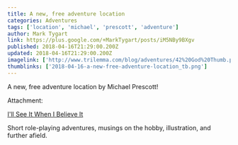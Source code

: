 ```yaml
---
title: A new, free adventure location
categories: Adventures
tags: ['location', 'michael', 'prescott', 'adventure']
author: Mark Tygart
link: https://plus.google.com/+MarkTygart/posts/iM5NBy9BXgv
published: 2018-04-16T21:29:00.200Z
updated: 2018-04-16T21:29:00.200Z
imagelink: ['http://www.trilemma.com/blog/adventures/42%20God%20Thumb.png']
thumblinks: ['2018-04-16-a-new-free-adventure-location_tb.png']
---
```


A new, free adventure location by Michael Prescott!


Attachment:

<a href='http://blog.trilemma.com/search/label/adventure'>I'll See It When I Believe It</a>


Short role-playing adventures, musings on the hobby, illustration, and further afield.
